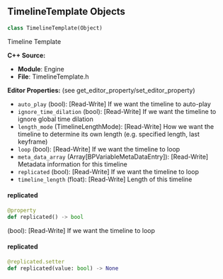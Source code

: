 ## TimelineTemplate Objects

```python
class TimelineTemplate(Object)
```

Timeline Template

**C++ Source:**

- **Module**: Engine
- **File**: TimelineTemplate.h

**Editor Properties:** (see get_editor_property/set_editor_property)

- ``auto_play`` (bool):  [Read-Write] If we want the timeline to auto-play
- ``ignore_time_dilation`` (bool):  [Read-Write] If we want the timeline to ignore global time dilation
- ``length_mode`` (TimelineLengthMode):  [Read-Write] How we want the timeline to determine its own length (e.g. specified length, last keyframe)
- ``loop`` (bool):  [Read-Write] If we want the timeline to loop
- ``meta_data_array`` (Array[BPVariableMetaDataEntry]):  [Read-Write] Metadata information for this timeline
- ``replicated`` (bool):  [Read-Write] If we want the timeline to loop
- ``timeline_length`` (float):  [Read-Write] Length of this timeline

<a id="unreal.TimelineTemplate.replicated"></a>

#### replicated

```python
@property
def replicated() -> bool
```

(bool):  [Read-Write] If we want the timeline to loop

<a id="unreal.TimelineTemplate.replicated"></a>

#### replicated

```python
@replicated.setter
def replicated(value: bool) -> None
```

<a id="unreal.TriggerVolume"></a>